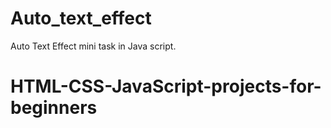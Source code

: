# Auto_text_effect
Auto Text Effect mini task in Java script.


# HTML-CSS-JavaScript-projects-for-beginners
